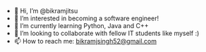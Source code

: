 - 👋 Hi, I’m @bikramjitsu
- 👀 I’m interested in becoming a software engineer! 
- 🌱 I’m currently learning  Python, Java and C++
- 💞️ I’m looking to collaborate with fellow IT students like myself :)
- 📫 How to reach me: bikramjsingh52@gmail.com

<!---
bikramjitsu/bikramjitsu is a ✨ special ✨ repository because its `README.md` (this file) appears on your GitHub profile.
You can click the Preview link to take a look at your changes.
--->
